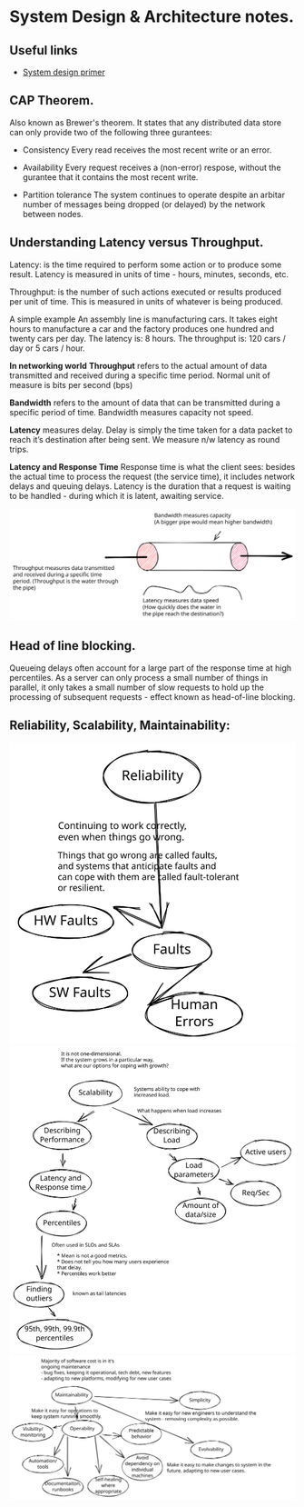 # System Design & Architecture notes.


## Useful links
* [System design primer](https://github.com/donnemartin/system-design-primer)



## CAP Theorem.

Also known as Brewer's theorem. It states that any distributed data store can only
provide two of the following three gurantees:
* Consistency
Every read receives the most recent write or an error.

* Availability
Every request receives a (non-error) respose, without the gurantee that it contains
the most recent write.

* Partition tolerance
The system continues to operate despite an arbitar number of messages being dropped
(or delayed) by the network between nodes.


## Understanding Latency versus Throughput.

Latency: is the time required to perform some action or to produce some result.
         Latency is measured in units of time - hours, minutes, seconds, etc.

Throughput: is the number of such actions executed or results produced per unit
         of time. This is measured in units of whatever is being produced.

A simple example
An assembly line is manufacturing cars. It takes eight hours to manufacture a car
and the factory produces one hundred and twenty cars per day.
The latency is: 8 hours.
The throughput is: 120 cars / day or 5 cars / hour.

**In networking world**
**Throughput** refers to the actual amount of data  transmitted and received during
               a specific time period. Normal unit of measure is bits per second (bps)

**Bandwidth** refers to the amount of data that can be transmitted during a specific
              period of time. Bandwidth measures capacity not speed.

**Latency** measures delay. Delay is simply the time taken for a data packet to reach
            it’s destination after being sent. We measure n/w latency as round trips.

**Latency and Response Time**
Response time is what the client sees: besides the actual time to process the request
(the service time), it includes network delays and queuing delays. Latency is the
duration that a request is waiting to be handled - during which it is latent, awaiting
service.

![Alt text](./latency_throughput_bandwidth.svg)

## Head of line blocking.
Queueing delays often account for a large part of the response time at high
percentiles. As a server can only process a small number of things in parallel,
it only takes a small number of slow requests to hold up the processing of
subsequent requests - effect known as head-of-line blocking.


## Reliability, Scalability, Maintainability:

![Alt text](./ddia_ch1_reliability.svg)
![Alt text](./ddia_ch1_scalability.svg)
![Alt text](./ddia_ch1_maintainability.svg)

